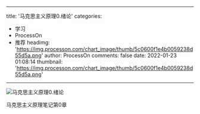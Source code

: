 
---
title: '马克思主义原理0.绪论'
categories: 
 - 学习
 - ProcessOn
 - 推荐
headimg: 'https://img.processon.com/chart_image/thumb/5c0600f1e4b0059238d55d5a.png'
author: ProcessOn
comments: false
date: 2022-01-23 01:08:14
thumbnail: 'https://img.processon.com/chart_image/thumb/5c0600f1e4b0059238d55d5a.png'
---

<div>   
<img class="thumb" alt="马克思主义原理0.绪论" src="https://img.processon.com/chart_image/thumb/5c0600f1e4b0059238d55d5a.png" referrerpolicy="no-referrer">
<p>马克思主义原理笔记第0章</p>  
</div>
            